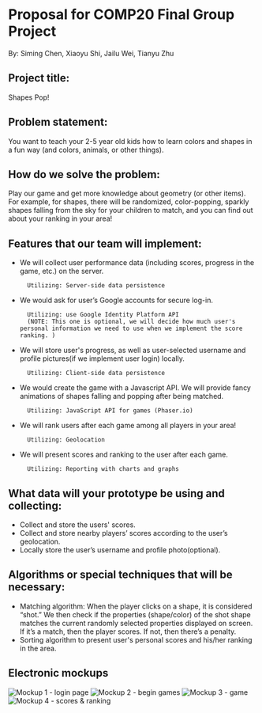 # Proposal for COMP20 Final Group Project

By: Siming Chen, Xiaoyu Shi, Jailu Wei, Tianyu Zhu


## Project title: 

Shapes Pop!

## Problem statement:

You want to teach your 2-5 year old kids how to learn colors and shapes in a fun way (and colors, animals, or other things). 


## How do we solve the problem:

Play our game and get more knowledge about geometry (or other items). For example, for shapes, there will be randomized, color-popping, sparkly shapes falling from the sky for your children to match, and you can find out about your ranking in your area!


## Features that our team will implement:

- We will collect user performance data (including scores, progress in the game, etc.) on the server. 
        
        Utilizing: Server-side data persistence
- We would ask for user’s Google accounts for secure log-in. 
        
        Utilizing: use Google Identity Platform API
        (NOTE: This one is optional, we will decide how much user's personal information we need to use when we implement the score ranking. )
- We will store user's progress, as well as user-selected username and profile pictures(if we implement user login) locally. 
         
        Utilizing: Client-side data persistence 
- We would create the game with a Javascript API. We will provide fancy animations of shapes falling and popping after being matched. 

        Utilizing: JavaScript API for games (Phaser.io)
- We will rank users after each game among all players in your area!
        
        Utilizing: Geolocation
- We will present scores and ranking to the user after each game. 

        Utilizing: Reporting with charts and graphs 
        
        
## What data will your prototype be using and collecting:

- Collect and store the users' scores.
- Collect and store nearby players’ scores according to the user’s geolocation.
- Locally store the user’s username and profile photo(optional).


## Algorithms or special techniques that will be necessary:

- Matching algorithm: When the player clicks on a shape, it is considered “shot.” We then check if the properties (shape/color) of the shot shape matches the current randomly selected properties displayed on screen. If it’s a match, then the player scores. If not, then there’s a penalty.
- Sorting algorithm to present user's personal scores and his/her ranking in the area.


## Electronic mockups

![Mockup 1 - login page](https://github.com/tuftsdev/comp20-f2016-team8/blob/master/proposal-mockup/Mockup%201.png)
![Mockup 2 - begin games](https://github.com/tuftsdev/comp20-f2016-team8/blob/master/proposal-mockup/Mockup%202.png)
![Mockup 3 - game](https://github.com/tuftsdev/comp20-f2016-team8/blob/master/proposal-mockup/Mockup%203.png)
![Mockup 4 - scores & ranking](https://github.com/tuftsdev/comp20-f2016-team8/blob/master/proposal-mockup/Mockup%204.png)
